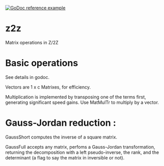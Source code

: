[![GoDoc reference example](https://img.shields.io/badge/godoc-reference-blue.svg)](https://pkg.go.dev/github.com/xavier268/z2z)

# z2z
Matrix operations in Z/2Z

# Basic operations

See details in godoc.

Vectors are 1 x c Matrixes, for efficiency.

Multiplication is implemented by transposing one of the terms first, generating significant speed gains.
Use MatMulTr to multiply by a vector.

# Gauss-Jordan reduction :

GaussShort computes the inverse of a square matrix.

GaussFull accepts any matrix, perfoms a Gauss-Jordan transformation, returning the decomposition with a left pseudo-inverse, the rank, and the determinant (a flag to say the matrix in inversible or not).
